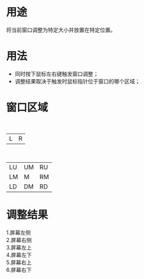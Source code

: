 # 用途
将当前窗口调整为特定大小并放置在特定位置。

# 用法
- 同时按下鼠标左右键触发窗口调整；
- 调整结果取决于触发时鼠标指针位于窗口的哪个区域；

# 窗口区域
<table>
  <tr>
    <td>L</td><td>R</td>
  </tr>
</table>

<table>
  <tr>
    <td>LU</td><td>UM</td><td>RU</td>
  </tr>
  <tr>
    <td>LM</td><td>M</td><td>RM</td>
  </tr>
  <tr>
    <td>LD</td><td>DM</td><td>RD</td>
  </tr>
</table>

# 调整结果
1.屏幕左侧  
2.屏幕右侧  
3.屏幕左上  
4.屏幕左下  
5.屏幕右上  
6.屏幕右下  
